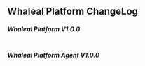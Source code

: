 ## Whaleal Platform ChangeLog

##### Whaleal Platform V1.0.0
```
```



##### Whaleal Platform Agent V1.0.0
```
```